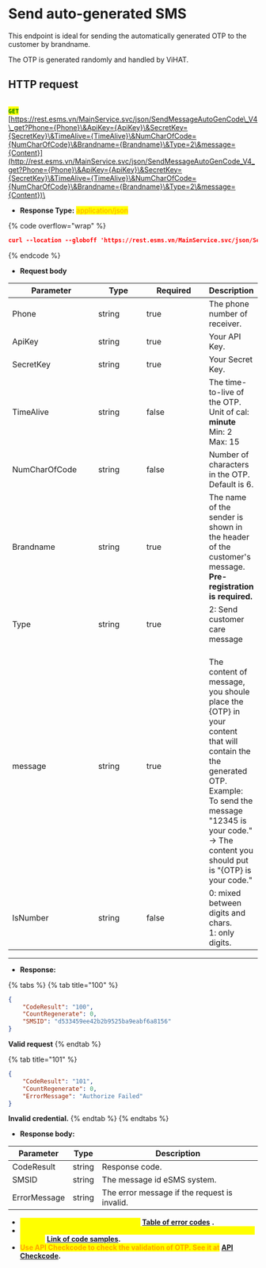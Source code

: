 # Send auto-generated SMS

This endpoint is ideal for sending the automatically generated OTP to the customer by brandname.

The OTP is generated randomly and handled by ViHAT.

## HTTP request

\
<mark style="color:green;">**`GET`**</mark> [https://rest.esms.vn/MainService.svc/json/SendMessageAutoGenCode\_V4\_get?Phone={Phone}\&ApiKey={ApiKey}\&SecretKey={SecretKey}\&TimeAlive={TimeAlive}\&NumCharOfCode={NumCharOfCode}\&Brandname={Brandname}\&Type=2\&message={Content}](http://rest.esms.vn/MainService.svc/json/SendMessageAutoGenCode_V4_get?Phone={Phone}\&ApiKey={ApiKey}\&SecretKey={SecretKey}\&TimeAlive={TimeAlive}\&NumCharOfCode={NumCharOfCode}\&Brandname={Brandname}\&Type=2\&message={Content})\


* **Response Type:** <mark style="color:orange;">application/json</mark>

{% code overflow="wrap" %}
```json
curl --location --globoff 'https://rest.esms.vn/MainService.svc/json/SendMessageAutoGenCode_V4_get?Phone={{Phone}}&ApiKey={{ApiKey}}&SecretKey={{SecretKey}}&TimeAlive={{TimeAlive}}&NumCharOfCode={{NumCharOfCode}}&Brandname={{Brandname}}&Type=2&message={{Content}}&IsNumber={{IsNumber}}'
```
{% endcode %}

* **Request body**

<table><thead><tr><th width="183">Parameter</th><th width="117">Type</th><th width="147" data-type="checkbox">Required</th><th>Description</th></tr></thead><tbody><tr><td>Phone</td><td>string</td><td>true</td><td>The phone number of receiver.</td></tr><tr><td>ApiKey</td><td>string</td><td>true</td><td>Your API Key.</td></tr><tr><td>SecretKey</td><td>string</td><td>true</td><td>Your Secret Key.</td></tr><tr><td>TimeAlive</td><td>string</td><td>false</td><td>The time-to-live of the OTP.<br>Unit of cal: <strong>minute</strong> <br>Min: 2<br>Max: 15</td></tr><tr><td>NumCharOfCode</td><td>string</td><td>false</td><td>Number of characters in the OTP. Default is 6.</td></tr><tr><td>Brandname</td><td>string</td><td>true</td><td>The name of the sender is shown in the header of the customer's message. <br><strong>Pre-registration is required.</strong></td></tr><tr><td>Type</td><td>string</td><td>true</td><td>2: Send customer care message</td></tr><tr><td>message</td><td>string</td><td>true</td><td><br>The content of message, you shoule place the {OTP} in your content that will contain the the generated OTP.<br>Example:<br>To send the message "12345 is your code."<br>-> The content you should put is "{OTP} is your code."</td></tr><tr><td>IsNumber</td><td>string</td><td>false</td><td>0: mixed between digits and chars.<br>1: only digits.</td></tr></tbody></table>

***

* **Response:**



{% tabs %}
{% tab title="100" %}
```json
{
    "CodeResult": "100",
    "CountRegenerate": 0,
    "SMSID": "d533459ee42b2b9525ba9eabf6a8156"
}
```

**Valid request**
{% endtab %}

{% tab title="101" %}
```json
{
    "CodeResult": "101",
    "CountRegenerate": 0,
    "ErrorMessage": "Authorize Failed"
}
```

**Invalid credential.**
{% endtab %}
{% endtabs %}

* **Response body:**

| Parameter    | Type   | Description                                  |
| ------------ | ------ | -------------------------------------------- |
| CodeResult   | string | Response code.                               |
| SMSID        | string | The message id eSMS system.                  |
| ErrorMessage | string | The error message if the request is invalid. |



* _<mark style="color:yellow;">**The detail of error code can refer at**</mark>_ [**Table of error codes**](../table-of-error-codes.md) **.**
* _<mark style="color:yellow;">**Get the  sample of code for programing languagues to use in Postman refer at**</mark>_ [**Link  of code samples**](https://samplefordevelopers.esms.vn/#850974b9-12cf-46f5-946c-e8e15aa3585b)**.**
* <mark style="color:orange;">**Use API Checkcode to check the validation of OTP. See it at**</mark> [**API Checkcode**](../other-apis/check-code.md)**.**&#x20;
